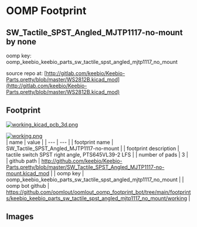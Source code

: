 # OOMP Footprint  
## SW_Tactile_SPST_Angled_MJTP1117-no-mount  by none  
  
oomp key: oomp_keebio_keebio_parts_sw_tactile_spst_angled_mjtp1117_no_mount  
  
source repo at: [http://gitlab.com/keebio/Keebio-Parts.pretty/blob/master/WS2812B.kicad_mod](http://gitlab.com/keebio/Keebio-Parts.pretty/blob/master/WS2812B.kicad_mod)  
## Footprint  
  
[![working_kicad_pcb_3d.png](working_kicad_pcb_3d_600.png)](working_kicad_pcb_3d.png)  
  
[![working.png](working_600.png)](working.png)  
| name | value | 
| --- | --- | 
| footprint name | SW_Tactile_SPST_Angled_MJTP1117-no-mount | 
| footprint description | tactile switch SPST right angle, PTS645VL39-2 LFS | 
| number of pads | 3 | 
| github path | http://github.com/keebio/Keebio-Parts.pretty/blob/master/SW_Tactile_SPST_Angled_MJTP1117-no-mount.kicad_mod | 
| oomp key | oomp_keebio_keebio_parts_sw_tactile_spst_angled_mjtp1117_no_mount | 
| oomp bot github | https://github.com/oomlout/oomlout_oomp_footprint_bot/tree/main/footprints/keebio_keebio_parts_sw_tactile_spst_angled_mjtp1117_no_mount/working | 
## Images  
